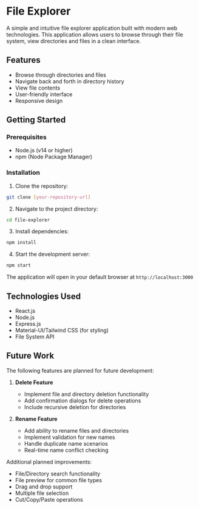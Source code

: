 # File Explorer

A simple and intuitive file explorer application built with modern web technologies. This application allows users to browse through their file system, view directories and files in a clean interface.

## Features

- Browse through directories and files
- Navigate back and forth in directory history
- View file contents
- User-friendly interface
- Responsive design

## Getting Started

### Prerequisites

- Node.js (v14 or higher)
- npm (Node Package Manager)

### Installation

1. Clone the repository:
```bash
git clone [your-repository-url]
```

2. Navigate to the project directory:
```bash
cd file-explorer
```

3. Install dependencies:
```bash
npm install
```

4. Start the development server:
```bash
npm start
```

The application will open in your default browser at `http://localhost:3000`

## Technologies Used

- React.js
- Node.js
- Express.js
- Material-UI/Tailwind CSS (for styling)
- File System API

## Future Work

The following features are planned for future development:

1. **Delete Feature**
   - Implement file and directory deletion functionality
   - Add confirmation dialogs for delete operations
   - Include recursive deletion for directories

2. **Rename Feature**
   - Add ability to rename files and directories
   - Implement validation for new names
   - Handle duplicate name scenarios
   - Real-time name conflict checking

Additional planned improvements:
- File/Directory search functionality
- File preview for common file types
- Drag and drop support
- Multiple file selection
- Cut/Copy/Paste operations
